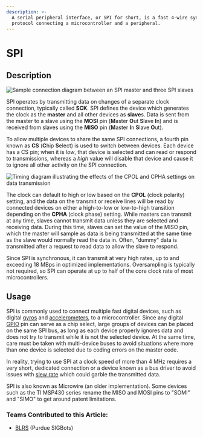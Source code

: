 ```yaml
---
description: >-
  A serial peripheral interface, or SPI for short, is a fast 4-wire synchronous
  protocol connecting a microcontroller and a peripheral.
---
```


# SPI

## Description

![ Sample connection diagram between an SPI master and three SPI slaves](https://phabricator.purduesigbots.com/file/data/efxztftbyquxzqjacfbl/PHID-FILE-ymmaqcbfrat4zj7etqyb/spi_connections.png)

SPI operates by transmitting data on changes of a separate clock connection, typically called **SCK**. SPI defines the device which generates the clock as the **master** and all other devices as **slave**s. Data is sent from the master to a slave using the **MOSI** pin \(**M**aster **O**ut **S**lave **I**n\) and is received from slaves using the **MISO** pin \(**M**aster **I**n **S**lave **O**ut\).

To allow multiple devices to share the same SPI connections, a fourth pin known as **CS** \(**C**hip **S**elect\) is used to switch between devices. Each device has a CS pin; when it is _low_, that device is selected and can read or respond to transmissions, whereas a _high_ value will disable that device and cause it to ignore all other activity on the SPI connection.

![ Timing diagram illustrating the effects of the CPOL and CPHA settings on data transmission](https://phabricator.purduesigbots.com/file/data/ulvty4l5vhnpbsxvxqbb/PHID-FILE-jb6ijqt3vzqetvzvn6j4/spi_timing.png)

The clock can default to high or low based on the **CPOL** \(clock polarity\) setting, and the data on the transmit or receive lines will be read by connected devices on either a high-to-low or low-to-high transition depending on the **CPHA** \(clock phase\) setting. While masters can transmit at any time, slaves cannot transmit data unless they are selected and receiving data. During this time, slaves can set the value of the MISO pin, which the master will sample as data is being transmitted at the same time as the slave would normally read the data in. Often, "dummy" data is transmitted after a request to read data to allow the slave to respond.

Since SPI is synchronous, it can transmit at very high rates, up to and exceeding 18 MBps in optimized implementations. Oversampling is typically not required, so SPI can operate at up to half of the core clock rate of most microcontrollers.

## Usage

SPI is commonly used to connect multiple fast digital devices, such as digital [gyros](vex/vex-sensors/gyroscope.md) and [accelerometers](vex/vex-sensors/accelerometer.md), to a microcontroller. Since any digital [GPIO](general/gpio.md) pin can serve as a chip select, large groups of devices can be placed on the same SPI bus, as long as each device properly ignores data and does not try to transmit while it is not the selected device. At the same time, care must be taken with multi-device buses to avoid situations where more than one device is selected due to coding errors on the master code.

In reality, trying to use SPI at a clock speed of more than 4 MHz requires a very short, dedicated connection or a device known as a bus driver to avoid issues with [slew rate](slew-rate.md) which could garble the transmitted data.

SPI is also known as Microwire \(an older implementation\). Some devices such as the TI MSP430 series rename the MISO and MOSI pins to "SOMI" and "SIMO" to get around patent limitations.

### Teams Contributed to this Article:

* [BLRS](https://purduesigbots.com/) \(Purdue SIGBots\)

